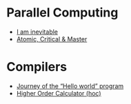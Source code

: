 # Parallel Computing
- [I am inevitable](https://kausthubtm.medium.com/i-am-inevitable-8e80d29b18dc) 
- [Atomic, Critical & Master](https://kausthubtm.medium.com/atomic-critical-master-e2946ef77fba) 
# Compilers
- [Journey of the “Hello world” program](https://kausthubtm.medium.com/journey-of-the-hello-world-program-ba8975a15a4c) 
- [Higher Order Calculator (hoc)](https://medium.com/nerd-for-tech/higher-order-calculator-hoc-7781df55283b) 
